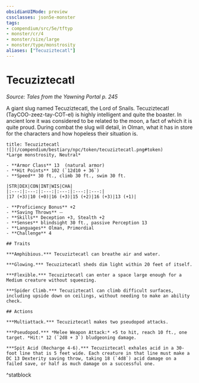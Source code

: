 ```yaml
---
obsidianUIMode: preview
cssclasses: json5e-monster
tags:
- compendium/src/5e/tftyp
- monster/cr/4
- monster/size/large
- monster/type/monstrosity
aliases: ["Tecuziztecatl"]
---
```

# Tecuziztecatl
*Source: Tales from the Yawning Portal p. 245*  

A giant slug named Tecuziztecatl, the Lord of Snails. Tecuziztecatl (TayCOO-zeez-tay-COT-el) is highly intelligent and quite the boaster. In ancient lore it was considered to be related to the moon, a fact of which it is quite proud. During combat the slug will detail, in Olman, what it has in store for the characters and how hopeless their situation is.

```ad-statblock
title: Tecuziztecatl
![](/compendium/bestiary/npc/token/tecuziztecatl.png#token)
*Large monstrosity, Neutral*

- **Armor Class** 13  (natural armor)
- **Hit Points** 102 (`12d10 + 36`)
- **Speed** 30 ft., climb 30 ft., swim 30 ft.

|STR|DEX|CON|INT|WIS|CHA|
|:---:|:---:|:---:|:---:|:---:|:---:|
|17 (+3)|10 (+0)|16 (+3)|15 (+2)|16 (+3)|13 (+1)|

- **Proficiency Bonus** +2
- **Saving Throws** ⏤
- **Skills** Deception +3, Stealth +2
- **Senses** blindsight 30 ft., passive Perception 13
- **Languages** Olman, Primordial
- **Challenge** 4

## Traits

***Amphibious.*** Tecuziztecatl can breathe air and water.

***Glowing.*** Tecuziztecatl sheds dim light within 20 feet of itself.

***Flexible.*** Tecuziztecatl can enter a space large enough for a Medium creature without squeezing.

***Spider Climb.*** Tecuziztecatl can climb difficult surfaces, including upside down on ceilings, without needing to make an ability check.

## Actions

***Multiattack.*** Tecuziztecatl makes two pseudopod attacks.

***Pseudopod.*** *Melee Weapon Attack:* +5 to hit, reach 10 ft., one target. *Hit:* 12 (`2d8 + 3`) bludgeoning damage.

***Spit Acid (Recharge 4-6).*** Tecuziztecatl exhales acid in a 30-foot line that is 5 feet wide. Each creature in that line must make a DC 13 Dexterity saving throw, taking 18 (`4d8`) acid damage on a failed save, or half as much damage on a successful one.
```
^statblock